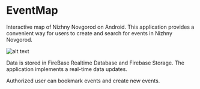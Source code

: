 # EventMap

Interactive map of Nizhny Novgorod on Android. This application provides a convenient way for users to create and search for events in Nizhny Novgorod.

![alt text](https://github.com/egor-starichenkov/images/blob/master/first_demo_new.png)

Data is stored in FireBase Realtime Database and Firebase Storage. The application implements a real-time data updates. 

Authorized user can bookmark events and create new events. 

